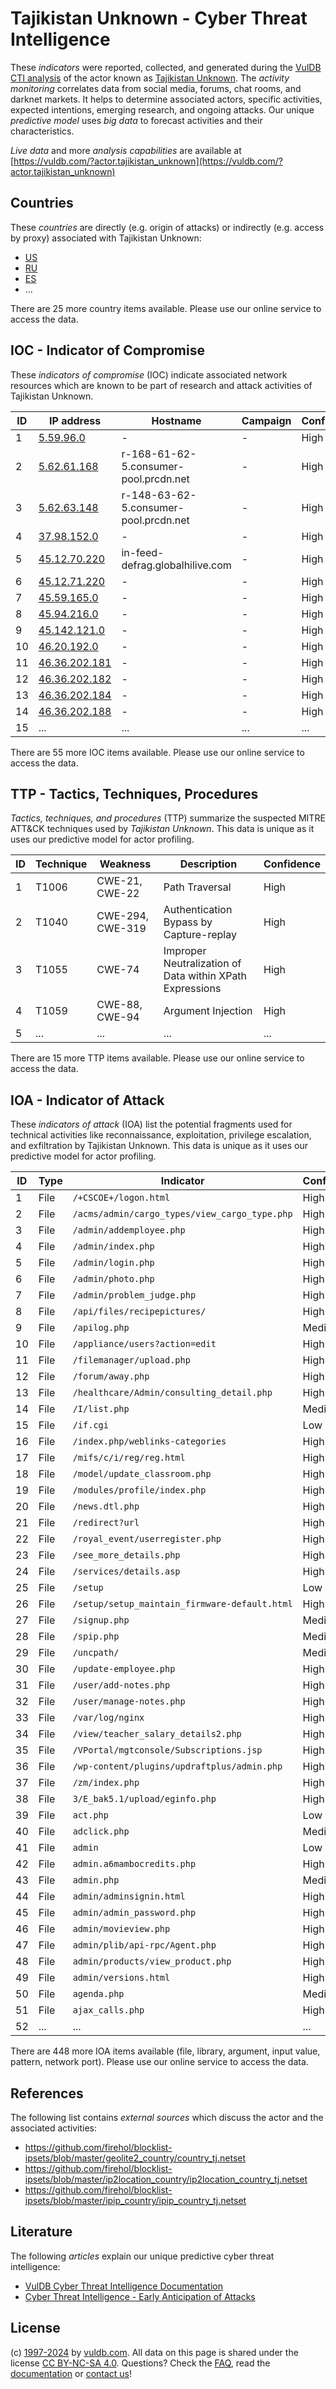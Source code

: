 # Tajikistan Unknown - Cyber Threat Intelligence

These _indicators_ were reported, collected, and generated during the [VulDB CTI analysis](https://vuldb.com/?kb.cti) of the actor known as [Tajikistan Unknown](https://vuldb.com/?actor.tajikistan_unknown). The _activity monitoring_ correlates data from social media, forums, chat rooms, and darknet markets. It helps to determine associated actors, specific activities, expected intentions, emerging research, and ongoing attacks. Our unique _predictive model_ uses _big data_ to forecast activities and their characteristics.

_Live data_ and more _analysis capabilities_ are available at [https://vuldb.com/?actor.tajikistan_unknown](https://vuldb.com/?actor.tajikistan_unknown)

## Countries

These _countries_ are directly (e.g. origin of attacks) or indirectly (e.g. access by proxy) associated with Tajikistan Unknown:

* [US](https://vuldb.com/?country.us)
* [RU](https://vuldb.com/?country.ru)
* [ES](https://vuldb.com/?country.es)
* ...

There are 25 more country items available. Please use our online service to access the data.

## IOC - Indicator of Compromise

These _indicators of compromise_ (IOC) indicate associated network resources which are known to be part of research and attack activities of Tajikistan Unknown.

ID | IP address | Hostname | Campaign | Confidence
-- | ---------- | -------- | -------- | ----------
1 | [5.59.96.0](https://vuldb.com/?ip.5.59.96.0) | - | - | High
2 | [5.62.61.168](https://vuldb.com/?ip.5.62.61.168) | r-168-61-62-5.consumer-pool.prcdn.net | - | High
3 | [5.62.63.148](https://vuldb.com/?ip.5.62.63.148) | r-148-63-62-5.consumer-pool.prcdn.net | - | High
4 | [37.98.152.0](https://vuldb.com/?ip.37.98.152.0) | - | - | High
5 | [45.12.70.220](https://vuldb.com/?ip.45.12.70.220) | in-feed-defrag.globalhilive.com | - | High
6 | [45.12.71.220](https://vuldb.com/?ip.45.12.71.220) | - | - | High
7 | [45.59.165.0](https://vuldb.com/?ip.45.59.165.0) | - | - | High
8 | [45.94.216.0](https://vuldb.com/?ip.45.94.216.0) | - | - | High
9 | [45.142.121.0](https://vuldb.com/?ip.45.142.121.0) | - | - | High
10 | [46.20.192.0](https://vuldb.com/?ip.46.20.192.0) | - | - | High
11 | [46.36.202.181](https://vuldb.com/?ip.46.36.202.181) | - | - | High
12 | [46.36.202.182](https://vuldb.com/?ip.46.36.202.182) | - | - | High
13 | [46.36.202.184](https://vuldb.com/?ip.46.36.202.184) | - | - | High
14 | [46.36.202.188](https://vuldb.com/?ip.46.36.202.188) | - | - | High
15 | ... | ... | ... | ...

There are 55 more IOC items available. Please use our online service to access the data.

## TTP - Tactics, Techniques, Procedures

_Tactics, techniques, and procedures_ (TTP) summarize the suspected MITRE ATT&CK techniques used by _Tajikistan Unknown_. This data is unique as it uses our predictive model for actor profiling.

ID | Technique | Weakness | Description | Confidence
-- | --------- | -------- | ----------- | ----------
1 | T1006 | CWE-21, CWE-22 | Path Traversal | High
2 | T1040 | CWE-294, CWE-319 | Authentication Bypass by Capture-replay | High
3 | T1055 | CWE-74 | Improper Neutralization of Data within XPath Expressions | High
4 | T1059 | CWE-88, CWE-94 | Argument Injection | High
5 | ... | ... | ... | ...

There are 15 more TTP items available. Please use our online service to access the data.

## IOA - Indicator of Attack

These _indicators of attack_ (IOA) list the potential fragments used for technical activities like reconnaissance, exploitation, privilege escalation, and exfiltration by Tajikistan Unknown. This data is unique as it uses our predictive model for actor profiling.

ID | Type | Indicator | Confidence
-- | ---- | --------- | ----------
1 | File | `/+CSCOE+/logon.html` | High
2 | File | `/acms/admin/cargo_types/view_cargo_type.php` | High
3 | File | `/admin/addemployee.php` | High
4 | File | `/admin/index.php` | High
5 | File | `/admin/login.php` | High
6 | File | `/admin/photo.php` | High
7 | File | `/admin/problem_judge.php` | High
8 | File | `/api/files/recipepictures/` | High
9 | File | `/apilog.php` | Medium
10 | File | `/appliance/users?action=edit` | High
11 | File | `/filemanager/upload.php` | High
12 | File | `/forum/away.php` | High
13 | File | `/healthcare/Admin/consulting_detail.php` | High
14 | File | `/I/list.php` | Medium
15 | File | `/if.cgi` | Low
16 | File | `/index.php/weblinks-categories` | High
17 | File | `/mifs/c/i/reg/reg.html` | High
18 | File | `/model/update_classroom.php` | High
19 | File | `/modules/profile/index.php` | High
20 | File | `/news.dtl.php` | High
21 | File | `/redirect?url` | High
22 | File | `/royal_event/userregister.php` | High
23 | File | `/see_more_details.php` | High
24 | File | `/services/details.asp` | High
25 | File | `/setup` | Low
26 | File | `/setup/setup_maintain_firmware-default.html` | High
27 | File | `/signup.php` | Medium
28 | File | `/spip.php` | Medium
29 | File | `/uncpath/` | Medium
30 | File | `/update-employee.php` | High
31 | File | `/user/add-notes.php` | High
32 | File | `/user/manage-notes.php` | High
33 | File | `/var/log/nginx` | High
34 | File | `/view/teacher_salary_details2.php` | High
35 | File | `/VPortal/mgtconsole/Subscriptions.jsp` | High
36 | File | `/wp-content/plugins/updraftplus/admin.php` | High
37 | File | `/zm/index.php` | High
38 | File | `3/E_bak5.1/upload/eginfo.php` | High
39 | File | `act.php` | Low
40 | File | `adclick.php` | Medium
41 | File | `admin` | Low
42 | File | `admin.a6mambocredits.php` | High
43 | File | `admin.php` | Medium
44 | File | `admin/adminsignin.html` | High
45 | File | `admin/admin_password.php` | High
46 | File | `admin/movieview.php` | High
47 | File | `admin/plib/api-rpc/Agent.php` | High
48 | File | `admin/products/view_product.php` | High
49 | File | `admin/versions.html` | High
50 | File | `agenda.php` | Medium
51 | File | `ajax_calls.php` | High
52 | ... | ... | ...

There are 448 more IOA items available (file, library, argument, input value, pattern, network port). Please use our online service to access the data.

## References

The following list contains _external sources_ which discuss the actor and the associated activities:

* https://github.com/firehol/blocklist-ipsets/blob/master/geolite2_country/country_tj.netset
* https://github.com/firehol/blocklist-ipsets/blob/master/ip2location_country/ip2location_country_tj.netset
* https://github.com/firehol/blocklist-ipsets/blob/master/ipip_country/ipip_country_tj.netset

## Literature

The following _articles_ explain our unique predictive cyber threat intelligence:

* [VulDB Cyber Threat Intelligence Documentation](https://vuldb.com/?kb.cti)
* [Cyber Threat Intelligence - Early Anticipation of Attacks](https://www.scip.ch/en/?labs.20201022)

## License

(c) [1997-2024](https://vuldb.com/?kb.changelog) by [vuldb.com](https://vuldb.com/?kb.about). All data on this page is shared under the license [CC BY-NC-SA 4.0](https://creativecommons.org/licenses/by-nc-sa/4.0/). Questions? Check the [FAQ](https://vuldb.com/?kb.faq), read the [documentation](https://vuldb.com/?kb) or [contact us](https://vuldb.com/?contact)!
